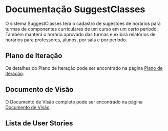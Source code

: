 # Documentação SuggestClasses

O sistema SuggestClasses terá o cadastro de sugestões de horários para turmas de componentes curriculares 
de um curso em um certo período. Também manterá o horário aprovado das turmas e exibirá relatórios de 
horários para professores, alunos, por sala e por período.

## Plano de Iteração

Os detalhes do Plano de Iteração pode ser encontrado na página [Plano de Iteração](PlanoIteracao.md).

## Documento de Visão

O Documento de Visão completo pode ser encontrado na página [Documento de Visão](DocVisao.md).

## Lista de User Stories

